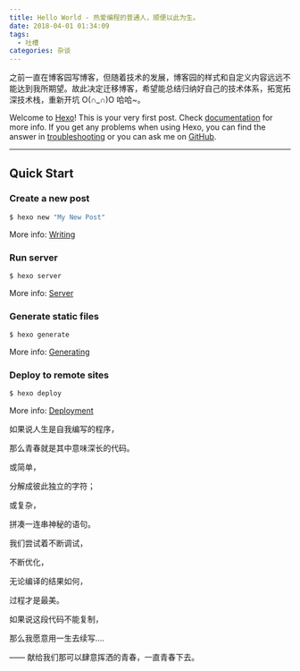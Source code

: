 ```yaml
---
title: Hello World - 热爱编程的普通人，顺便以此为生。
date: 2018-04-01 01:34:09
tags:
  - 吐槽
categories: 杂谈
---
```


之前一直在博客园写博客，但随着技术的发展，博客园的样式和自定义内容远远不能达到我所期望。故此决定迁移博客，希望能总结归纳好自己的技术体系，拓宽拓深技术栈，重新开坑 O(∩_∩)O 哈哈~。

Welcome to [Hexo](https://hexo.io/)! This is your very first post. Check [documentation](https://hexo.io/docs/) for more info. If you get any problems when using Hexo, you can find the answer in [troubleshooting](https://hexo.io/docs/troubleshooting.html) or you can ask me on [GitHub](https://github.com/hexojs/hexo/issues).

---

<!-- more -->

## Quick Start

### Create a new post

```bash
$ hexo new "My New Post"
```

More info: [Writing](https://hexo.io/docs/writing.html)

### Run server

```bash
$ hexo server
```

More info: [Server](https://hexo.io/docs/server.html)

### Generate static files

```bash
$ hexo generate
```

More info: [Generating](https://hexo.io/docs/generating.html)

### Deploy to remote sites

```bash
$ hexo deploy
```

More info: [Deployment](https://hexo.io/docs/deployment.html)

如果说人生是自我编写的程序，

那么青春就是其中意味深长的代码。

或简单，

分解成彼此独立的字符；

或复杂，

拼凑一连串神秘的语句。

我们尝试着不断调试，

不断优化，

无论编译的结果如何，

过程才是最美。

如果说这段代码不能复制，

那么我愿意用一生去续写….

—— 献给我们那可以肆意挥洒的青春，一直青春下去。
